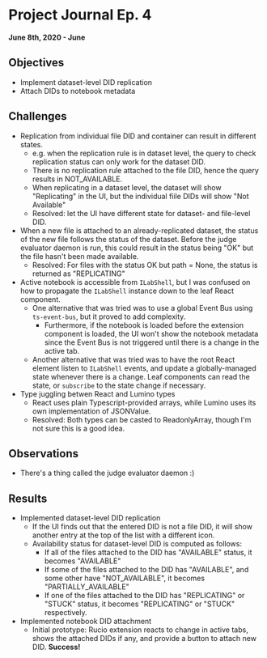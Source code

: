 # Project Journal Ep. 4
**June 8th, 2020 - June**

## Objectives
- Implement dataset-level DID replication
- Attach DIDs to notebook metadata

## Challenges
- Replication from individual file DID and container can result in different states.
  - e.g. when the replication rule is in dataset level, the query to check replication status can only work for the dataset DID.
  - There is no replication rule attached to the file DID, hence the query results in NOT_AVAILABLE.
  - When replicating in a dataset level, the dataset will show "Replicating" in the UI, but the individual fiile DIDs will show "Not Available"
  - Resolved: let the UI have different state for dataset- and file-level DID.
- When a new file is attached to an already-replicated dataset, the status of the new file follows the status of the dataset. Before the judge evaluator daemon is run, this could result in the status being "OK" but the file hasn't been made available.
  - Resolved: For files with the status OK but path = None, the status is returned as "REPLICATING"
- Active notebook is accessible from `ILabShell`, but I was confused on how to propagate the `ILabShell` instance down to the leaf React component.
  - One alternative that was tried was to use a global Event Bus using `ts-event-bus`, but it proved to add complexity.
    - Furthermore, if the notebook is loaded before the extension component is loaded, the UI won't show the notebook metadata since the Event Bus is not triggered until there is a change in the active tab.
  - Another alternative that was tried was to have the root React element listen to `ILabShell` events, and update a globally-managed state whenever there is a change. Leaf components can read the state, or `subscribe` to the state change if necessary.
- Type juggling betwen React and Lumino types
  - React uses plain Typescript-provided arrays, while Lumino uses its own implementation of JSONValue.
  - Resolved: Both types can be casted to ReadonlyArray<any>, though I'm not sure this is a good idea.

## Observations
- There's a thing called the judge evaluator daemon :)

## Results
- Implemented dataset-level DID replication
  - If the UI finds out that the entered DID is not a file DID, it will show another entry at the top of the list with a different icon.
  - Availability status for dataset-level DID is computed as follows:
    - If all of the files attached to the DID has "AVAILABLE" status, it becomes "AVAILABLE"
    - If some of the files attached to the DID has "AVAILABLE", and some other have "NOT_AVAILABLE", it becomes "PARTIALLY_AVAILABLE"
    - If one of the files attached to the DID has "REPLICATING" or "STUCK" status, it becomes "REPLICATING" or "STUCK" respectively.
- Implemented notebook DID attachment
  - Initial prototype: Rucio extension reacts to change in active tabs, shows the attached DIDs if any, and provide a button to attach new DID. **Success!**